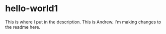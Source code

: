 # hello-world1
This is where I put in the description. 
This is Andrew. I'm making changes to the readme here. 
